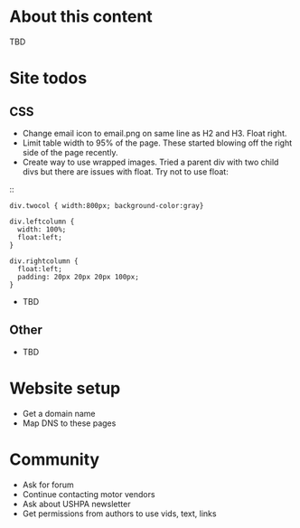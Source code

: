 # About this content

TBD

# Site todos

## CSS

* Change email icon to email.png on same line as H2 and H3. Float right. 
* Limit table width to 95% of the page. These started blowing off the right side of the page recently. 
* Create way to use wrapped images. Tried a parent div with two child divs but there are issues with float. Try not to use float: 

:: 

    div.twocol { width:800px; background-color:gray}

    div.leftcolumn {
      width: 100%;
      float:left;
    }

    div.rightcolumn {
      float:left;
      padding: 20px 20px 20px 100px;
    }
    
* TBD

## Other

* TBD

# Website setup

* Get a domain name
* Map DNS to these pages 


# Community

* Ask for forum
* Continue contacting motor vendors
* Ask about USHPA newsletter
* Get permissions from authors to use vids, text, links
    
    
